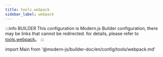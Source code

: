 ```yaml
---
title: tools.webpack
sidebar_label: webpack
---
```


:::info BUILDER
This configuration is Modern.js Builder configuration, there may be links that cannot be redirected. for details, please refer to [tools.webpack](https://modernjs.dev/builder/zh/api/config-tools.html#tools-webpack)。
:::

import Main from '@modern-js/builder-doc/en/config/tools/webpack.md'

<Main />
